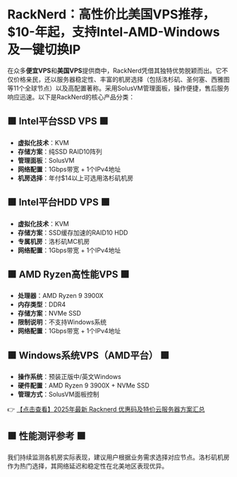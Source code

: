 # RackNerd：高性价比美国VPS推荐，$10-年起，支持Intel-AMD-Windows及一键切换IP

在众多**便宜VPS**和**美国VPS**提供商中，RackNerd凭借其独特优势脱颖而出。它不仅价格亲民，还以服务器稳定性、丰富的机房选择（包括洛杉矶、圣何塞、西雅图等11个全球节点）以及高配置著称。采用SolusVM管理面板，操作便捷，售后服务响应迅速。以下是RackNerd的核心产品分类：

## 🟩  Intel平台SSD VPS 🟩
- **虚拟化技术**：KVM
- **存储方案**：纯SSD RAID10阵列
- **管理面板**：SolusVM
- **网络配置**：1Gbps带宽 + 1个IPv4地址
- **机房选择**：年付$14以上可选用洛杉矶机房

## 🟩  Intel平台HDD VPS 🟩
- **虚拟化技术**：KVM
- **存储方案**：SSD缓存加速的RAID10 HDD
- **专属机房**：洛杉矶MC机房
- **网络配置**：1Gbps带宽 + 1个IPv4地址

## 🟩  AMD Ryzen高性能VPS 🟩
- **处理器**：AMD Ryzen 9 3900X
- **内存类型**：DDR4
- **存储方案**：NVMe SSD
- **限制说明**：不支持Windows系统
- **网络配置**：1Gbps带宽 + 1个IPv4地址

## 🟩  Windows系统VPS（AMD平台） 🟩
- **操作系统**：预装正版中/英文Windows
- **硬件配置**：AMD Ryzen 9 3900X + NVMe SSD
- **管理方式**：SolusVM面板控制

👉 [【点击查看】2025年最新 Racknerd 优惠码及特价云服务器方案汇总](https://bit.ly/Rack_Nerd)

## 🟩  性能测评参考 🟩
我们持续监测各机房实际表现，建议用户根据业务需求选择对应节点。洛杉矶机房作为热门选择，其网络延迟和稳定性在北美地区表现优异。